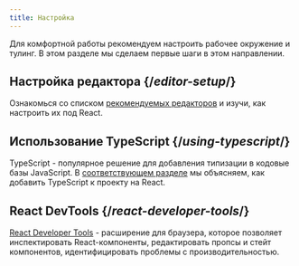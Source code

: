 ```yaml
---
title: Настройка
---
```

<Intro>

Для комфортной работы рекомендуем настроить рабочее окружение и тулинг. В этом разделе мы сделаем первые шаги в этом направлении.

</Intro>

## Настройка редактора {/*editor-setup*/}

Ознакомься со списком [рекомендуемых редакторов](/learn/editor-setup) и изучи, как настроить их под React.

## Использование TypeScript {/*using-typescript*/}

TypeScript - популярное решение для добавления типизации в кодовые базы JavaScript. В [соответствующем разделе](/learn/typescript) мы объясняем, как добавить TypeScript к проекту на React.

## React DevTools {/*react-developer-tools*/}

[React Developer Tools](learn/react-developer-tools) - расширение для браузера, которое позволяет инспектировать React-компоненты, редактировать пропсы и стейт компонентов, идентифицировать проблемы с производительностью.
